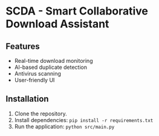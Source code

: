 # SCDA - Smart Collaborative Download Assistant

## Features
- Real-time download monitoring
- AI-based duplicate detection
- Antivirus scanning
- User-friendly UI

## Installation
1. Clone the repository.
2. Install dependencies: `pip install -r requirements.txt`
3. Run the application: `python src/main.py`